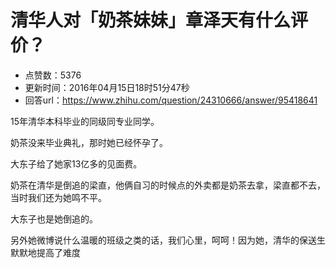 # 清华人对「奶茶妹妹」章泽天有什么评价？
- 点赞数：5376
- 更新时间：2016年04月15日18时51分47秒
- 回答url：https://www.zhihu.com/question/24310666/answer/95418641
<body>
 <p data-pid="0bkUc40k">15年清华本科毕业的同级同专业同学。</p>
 <p data-pid="Obm8WwcM">奶茶没来毕业典礼，那时她已经怀孕了。</p>
 <p data-pid="xnLw94Q_">大东子给了她家13亿多的见面费。</p>
 <p data-pid="kbxgC_pI">奶茶在清华是倒追的梁直，他俩自习的时候点的外卖都是奶茶去拿，梁直都不去，当时我们还为她鸣不平。</p>
 <p data-pid="RcJTeCjd">大东子也是她倒追的。</p>
 <p data-pid="gmCKEYcQ">另外她微博说什么温暖的班级之类的话，我们心里，呵呵！因为她，清华的保送生默默地提高了难度</p>
</body>